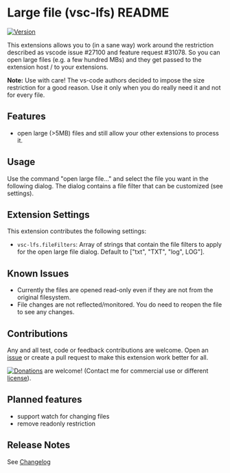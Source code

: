 # Large file (vsc-lfs) README

[![Version](https://vsmarketplacebadge.apphb.com/version/mbehr1.vsc-lfs.svg)](https://marketplace.visualstudio.com/items?itemName=mbehr1.vsc-lfs)

This extensions allows you to (in a sane way) work around the restriction described as vscode issue #27100 and feature request #31078.
So you can open large files (e.g. a few hundred MBs) and they get passed to the extension host / to your extensions.

**Note:** Use with care! The vs-code authors decided to impose the size restriction for a good reason. Use it only when you do really need it and not for every file. 

## Features

- open large (>5MB) files and still allow your other extensions to process it.

## Usage

Use the command "open large file..." and select the file you want in the following dialog. The dialog contains a file filter that can be customized (see settings).

## Extension Settings

This extension contributes the following settings:

* `vsc-lfs.fileFilters`: Array of strings that contain the file filters to apply for the open large file dialog. Default to ["txt", "TXT", "log", LOG"].

## Known Issues

* Currently the files are opened read-only even if they are not from the original filesystem.
* File changes are not reflected/monitored. You do need to reopen the file to see any changes.

## Contributions

Any and all test, code or feedback contributions are welcome.
Open an [issue](https://github.com/mbehr1/vsc-lfs/issues) or create a pull request to make this extension work better for all.

[![Donations](https://www.paypalobjects.com/en_US/DK/i/btn/btn_donateCC_LG.gif)](https://www.paypal.com/cgi-bin/webscr?cmd=_s-xclick&hosted_button_id=2ZNMJP5P43QQN&source=url) are welcome! (Contact me for commercial use or different [license](https://creativecommons.org/licenses/by-nc-sa/4.0/legalcode)).

## Planned features

* support watch for changing files
* remove readonly restriction

## Release Notes

See [Changelog](./CHANGELOG.md)

